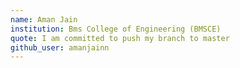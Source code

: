 ```yaml
---
name: Aman Jain
institution: Bms College of Engineering (BMSCE)
quote: I am committed to push my branch to master
github_user: amanjainn
---
```

